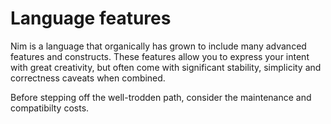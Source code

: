 # Language features

Nim is a language that organically has grown to include many advanced features and constructs. These features allow you to express your intent with great creativity, but often come with significant stability, simplicity and correctness caveats when combined.

Before stepping off the well-trodden path, consider the maintenance and compatibilty costs.

